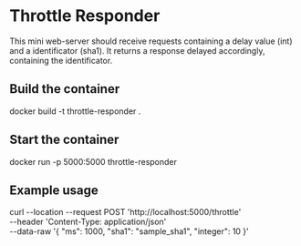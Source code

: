 # Throttle Responder
This mini web-server should receive requests containing a delay value (int) and a identificator (sha1).
It returns a response delayed accordingly, containing the identificator.

## Build the container
docker build -t throttle-responder .

## Start the container
docker run -p 5000:5000 throttle-responder

## Example usage
curl --location --request POST 'http://localhost:5000/throttle' \
--header 'Content-Type: application/json' \
--data-raw '{
    "ms": 1000,
    "sha1": "sample_sha1",
    "integer": 10
}'
